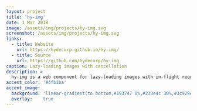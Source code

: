 ```yaml
---
layout: project
title: 'hy-img'
date: 1 Mar 2018
image: /assets/img/projects/hy-img.svg
screenshot: /assets/img/projects/hy-img.svg
links:
  - title: Website
    url: https://hydecorp.github.io/hy-img/
  - title: Source
    url: https://github.com/hydecorp/hy-img
caption: Lazy-loading images with cancellation
description: >
  hy-img is a web component for lazy-loading images with in-flight request cancellation for images that are scrolled out of view.
accent_color: '#4fb1ba'
accent_image:
  background: 'linear-gradient(to bottom,#193747 0%,#233e4c 30%,#3c929e 50%,#d5d5d4 70%,#cdccc8 100%)'
  overlay:    true
---
```

